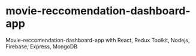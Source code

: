 # movie-reccomendation-dashboard-app
Movie-reccomendation-dashboard-app with React, Redux Toolkit, Nodejs, Firebase, Express, MongoDB
